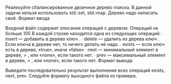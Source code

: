 Реализуйте сбалансированное двоичное дерево поиска.
В данной задачи нельзя использовать std::set, std::map. Дерево надо написать своё.
Формат ввода

Входной файл содержит описание операций с деревом. Операций не больше 105 В каждой строке находится одна из следующих операций:
∙ insert — добавить в дерево ключ .
∙ delete — удалить из дерева ключ .
Если ключа в дереве нет, то ничего делать не надо.
∙ exists — если ключ есть в дереве, «true», иначе «false»
∙ next — минимальный элемент в дереве, > , или «none», если такого нет.
∙ prev — максимальный элемент в дереве, < , или «none», если такого нет.
Формат вывода

Выведите последовательно результат выполнения всех операций exists, next, prev. Следуйте формату выходного файла из примера.

